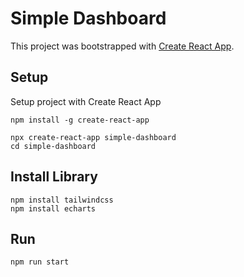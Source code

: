 # Simple Dashboard

This project was bootstrapped with [Create React App](https://github.com/facebook/create-react-app).

## Setup

Setup project with Create React App

```
npm install -g create-react-app

npx create-react-app simple-dashboard
cd simple-dashboard
```

## Install Library

```
npm install tailwindcss
npm install echarts
```

## Run

```
npm run start
```
